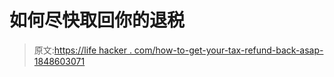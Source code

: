 # 如何尽快取回你的退税

> 原文:[https://life hacker . com/how-to-get-your-tax-refund-back-asap-1848603071](https://lifehacker.com/how-to-get-your-tax-refund-back-asap-1848603071)